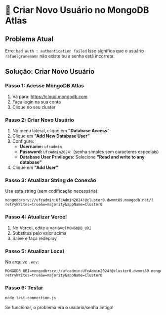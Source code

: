 # 🔧 Criar Novo Usuário no MongoDB Atlas

## Problema Atual
Erro: `bad auth : authentication failed`
Isso significa que o usuário `rafaelgranemann` não existe ou a senha está incorreta.

## Solução: Criar Novo Usuário

### Passo 1: Acesse MongoDB Atlas
1. Vá para: https://cloud.mongodb.com
2. Faça login na sua conta
3. Clique no seu cluster

### Passo 2: Criar Novo Usuário
1. No menu lateral, clique em **"Database Access"**
2. Clique em **"Add New Database User"**
3. Configure:
   - **Username:** `ufcadmin`
   - **Password:** `UfcAdmin2024!` (senha simples sem caracteres especiais)
   - **Database User Privileges:** Selecione **"Read and write to any database"**
4. Clique em **"Add User"**

### Passo 3: Atualizar String de Conexão
Use esta string (sem codificação necessária):
```
mongodb+srv://ufcadmin:UfcAdmin2024!@cluster0.dwmmt89.mongodb.net/?retryWrites=true&w=majority&appName=Cluster0
```

### Passo 4: Atualizar Vercel
1. No Vercel, edite a variável `MONGODB_URI`
2. Substitua pelo valor acima
3. Salve e faça redeploy

### Passo 5: Atualizar Local
No arquivo `.env`:
```
MONGODB_URI=mongodb+srv://ufcadmin:UfcAdmin2024!@cluster0.dwmmt89.mongodb.net/?retryWrites=true&w=majority&appName=Cluster0
```

### Passo 6: Testar
```bash
node test-connection.js
```

Se funcionar, o problema era o usuário/senha antigo! 